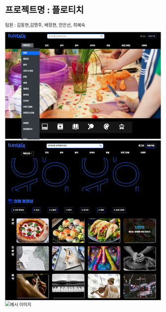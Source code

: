  # 프로젝트명 : 플로티치	
 팀원 : 김동현,김명주, 배정현, 안은선, 최혜숙

 
![네비게이션](images/네비게이션.png)
![동영상목차](images/동영상목차.png)
![예시 이미지](images/상세페이지.png)
